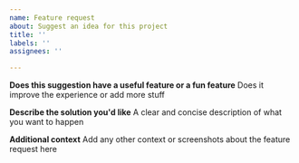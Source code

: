 ```yaml
---
name: Feature request
about: Suggest an idea for this project
title: ''
labels: ''
assignees: ''

---
```


**Does this suggestion have a useful feature or a fun feature**
Does it improve the experience or add more stuff

**Describe the solution you'd like**
A clear and concise description of what you want to happen

**Additional context**
Add any other context or screenshots about the feature request here
